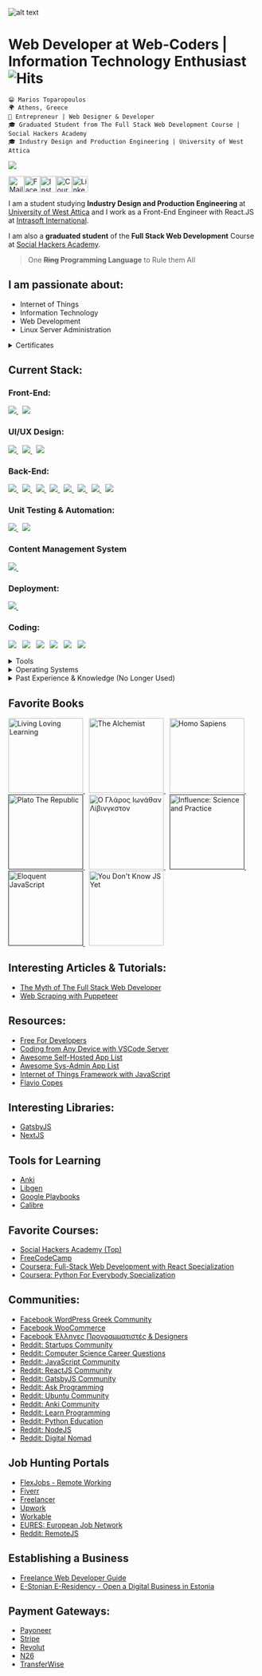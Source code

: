 ![alt text](https://raw.githubusercontent.com/mariosffx/mariosffx/master/header.png 'Header Image')

# Web Developer at Web-Coders | Information Technology Enthusiast ![Hits](https://hitcounter.pythonanywhere.com/count/tag.svg?url=https%3A%2F%2Fgithub.com%2Fmariosffx)

`😁 Marios Toparopoulos` <br />
`🌍 Athens, Greece` <br />
`💼 Entrepreneur | Web Designer & Developer` <br/>
`🎓 Graduated Student from The Full Stack Web Development Course | Social Hackers Academy` <br />
`🎓 Industry Design and Production Engineering | University of West Attica`<br />

<a href="https://github.com/mariosffx/mariosffx/blob/master/CV%20-%20Web%20Developer%20-%20Marios%20Toparopoulos.pdf"><img src="https://img.shields.io/badge/%F0%9F%94%BDDownload_My_CV-002366?style=for-the-badge"/></a>

<a href="mailto:marios@web-coders.net"><img src="https://github.com/mariosffx/mariosffx/raw/master/media/icons/mail.svg" height="32" alt="Mail"/></a><a href="https://www.facebook.com/mariosffx"><img src="https://github.com/mariosffx/mariosffx/raw/master/media/icons/fb.png" height="32" alt="Facebook"/></a><a href="https://www.instagram.com/mariosffx"><img src="https://github.com/mariosffx/mariosffx/raw/master/media/icons/ig.png" height="32" alt="Instagram"/></a><a href="https://www.coursera.org/user/7069f5c593dff14d164263d5bbe7949c"><img src="https://github.com/mariosffx/mariosffx/raw/master/media/icons/coursera.png" height="32" alt="Coursera"/><a href="https://www.linkedin.com/in/mariosffx"><img src="https://github.com/mariosffx/mariosffx/raw/master/media/icons/in.png" height="32" alt="LinkedIn"/></a>

I am a student studying **Industry Design and Production Engineering** at [University of West Attica](https://www.uniwa.gr) and I work as a Front-End Engineer with React.JS at <a href="https://www.intrasoft-intl.com" target="_blank">Intrasoft International</a>.

I am also a **graduated student** of the **Full Stack Web Development** Course at [Social Hackers Academy](https://www.socialhackersacademy.org).

<blockquote>
	One <s><b>Ring</s> Programming Language</b> to Rule them All
</blockquote>

## I am passionate about:

- Internet of Things
- Information Technology
- Web Development
- Linux Server Administration

<details>
	<summary>
		Certificates
	</summary>

<img src="https://github.com/mariosffx/mariosffx/raw/master/media/certs/CERTIFICATE_LANDING_PAGE_2QNEB2ZSWM79.jpeg" height="400" />
<img src="https://github.com/mariosffx/mariosffx/raw/master/media/certs/CERTIFICATE_LANDING_PAGE_4TEQWQJXR5GY.jpeg" height="400" />
<img src="https://github.com/mariosffx/mariosffx/raw/master/media/certs/CERTIFICATE_LANDING_PAGE_8F8VRN9GRQ7W.jpeg" height="400" /> 
<img src="https://github.com/mariosffx/mariosffx/raw/master/media/certs/CERTIFICATE_LANDING_PAGE_9DT7ZTWGTCJ4.jpeg" height="400" /> 
<img src="https://github.com/mariosffx/mariosffx/raw/master/media/certs/CERTIFICATE_LANDING_PAGE_9QX6634Q6S27.jpeg" height="400" />  
<img src="https://github.com/mariosffx/mariosffx/raw/master/media/certs/CERTIFICATE_LANDING_PAGE_648APMBH8NH3.jpeg" height="400" />  
<img src="https://github.com/mariosffx/mariosffx/raw/master/media/certs/CERTIFICATE_LANDING_PAGE_D82VV59GZPP2.jpeg" height="400" />  
<img src="https://github.com/mariosffx/mariosffx/raw/master/media/certs/CERTIFICATE_LANDING_PAGE_EW2G3Z77AVFN.jpeg" height="400" />  
<img src="https://github.com/mariosffx/mariosffx/raw/master/media/certs/CERTIFICATE_LANDING_PAGE_LHADZ5F7S8FB.jpeg" height="400" />  
<img src="https://github.com/mariosffx/mariosffx/raw/master/media/certs/CERTIFICATE_LANDING_PAGE_MG5MSAQFRPAJ.jpeg" height="400" />  
<img src="https://github.com/mariosffx/mariosffx/raw/master/media/certs/CERTIFICATE_LANDING_PAGE_SNFQQAU2CTCD.jpeg" height="400" />  
<img src="https://github.com/mariosffx/mariosffx/raw/master/media/certs/CERTIFICATE_LANDING_PAGE_UXET2TMKV36S.jpeg" height="400" />  
<img src="https://github.com/mariosffx/mariosffx/raw/master/media/certs/CERTIFICATE_LANDING_PAGE_W7H862NP3ZAP.jpeg" height="400" />  
<img src="https://github.com/mariosffx/mariosffx/raw/master/media/certs/CERTIFICATE_LANDING_PAGE_X7VEEFM6A7WH.jpeg" height="400" />  
<img src="https://github.com/mariosffx/mariosffx/raw/master/media/certs/CERTIFICATE_LANDING_PAGE_XVXDJB42HFBH.jpeg" height="400" />  
<img src="https://github.com/mariosffx/mariosffx/raw/master/media/certs/CERTIFICATE_LANDING_PAGE_YPHEDDT2XSWQ.jpeg" height="400" />  
<img src="https://github.com/mariosffx/mariosffx/raw/master/media/certs/eopep.jpg" height="400" />  
<img src="https://github.com/mariosffx/mariosffx/raw/master/media/certs/UC-R2RPWL2A.jpg" height="400" />  
<img src="https://github.com/mariosffx/mariosffx/raw/master/media/certs/vsues.jpg" height="400" /> 

</details>

## Current Stack:

### Front-End:

<a href="https://www.reactjs.org" target="_blank">
	<img src="https://img.shields.io/badge/ReactJS-★★★★★-41DFFF" />
</a> &nbsp;
<a href="https://nextjs.org/" target="_blank">
	<img src="https://img.shields.io/badge/Next.JS-★★★★★-000000" /> 
</a>

### UI/UX Design:


<a href="https://material-ui.org/" target="_blank">
	<img src="https://img.shields.io/static/v1?label=Material-UI&message=★★★★★&color=#00FF00" /> 
</a> &nbsp;

<a href="https://styled-components.com/" target="_blank">
	<img src="https://img.shields.io/static/v1?label=Styled-Components&message=★★★★★&color=#FF0000" /> 
</a> &nbsp;

<a href="https://storybook.js.org/" target="_blank">
	<img src="https://img.shields.io/badge/Storybook-%E2%98%85%E2%98%85%E2%98%85%E2%98%85%E2%98%85-FF00AA" /> 
</a>

### Back-End:

<a href="https://www.jestjs.io" target="_blank">
	<img src="https://img.shields.io/badge/NodeJS-%E2%98%85%E2%98%85%E2%98%85%E2%98%85%E2%98%85-00FF00" />
</a> &nbsp;
<a href="https://www.expressjs.com" target="_blank">
	<img src="https://img.shields.io/badge/ExpressJS-%E2%98%85%E2%98%85%E2%98%85%E2%98%85%E2%98%85-88FF88" />
</a> &nbsp;

<a href="https://www.gatsbyjs.com/docs/glossary/headless-wordpress/#:~:text=Headless%20WordPress%20is%20the%20practice,the%20frontend%20that%20displays%20it." target="_blank">
	<img src="https://img.shields.io/static/v1?label=Headless%20Wordpress&message=★★★★★&color=#202020" /> 
</a> &nbsp;
<a href="https://www.mysql.com" target="_blank">
	<img src="https://img.shields.io/badge/MySQL-%E2%98%85%E2%98%85%E2%98%85%E2%98%85%E2%98%85-F29111" />
</a> &nbsp;
<a href="https://www.mongodb.com" target="_blank">
	<img src="https://img.shields.io/badge/MongoDB-%E2%98%85%E2%98%85%E2%98%85%E2%98%85%E2%98%85-0000FF" />
</a> &nbsp;
<a href="https://www.sequelize.org" target="_blank">
	<img src="https://img.shields.io/badge/Sequelize%20ORM-%E2%98%85%E2%98%85%E2%98%85%E2%98%85%E2%98%85-FF0000" />
</a> &nbsp;
<a href="https://mongoosejs.com" target="_blank">
	<img src="https://img.shields.io/badge/Mongoose%20ODM-%E2%98%85%E2%98%85%E2%98%85%E2%98%85%E2%98%85-00FF00" />
</a> &nbsp;
<a href="https://mongoosejs.com" target="_blank">
	<img src="https://img.shields.io/badge/PassportJS-%E2%98%85%E2%98%85%E2%98%85%E2%98%85%E2%98%85-1A1A1A" />
</a>

### Unit Testing & Automation:

<a href="https://www.jestjs.org" target="_blank">
	<img src="https://img.shields.io/static/v1?label=JestJS&message=★★★★★&color=#0000FF" />
</a> &nbsp;
<a href="https://pptr.dev/" target="_blank">
	<img src="https://img.shields.io/badge/PuppeteerJS-%E2%98%85%E2%98%85%E2%98%85%E2%98%85%E2%98%85-FF00AA" /> 
</a>

### Content Management System

<a href="https://www.wordpress.org" target="_blank">
	<img src="https://img.shields.io/badge/Wordpress-%E2%98%85%E2%98%85%E2%98%85%E2%98%85%E2%98%85-000000" />
</a> &nbsp;

### Deployment:

<a href="https://www.docker.com" target="_blank">
	<img src="https://img.shields.io/badge/Docker-%E2%98%85%E2%98%85%E2%98%85%E2%98%85%E2%98%85-FFFF00" />
</a> &nbsp;

### Coding:

<img src="https://img.shields.io/badge/HTML5-ff7851" /> &nbsp; <img src="https://img.shields.io/badge/Markdown-ffffff" /> &nbsp; <img src="https://img.shields.io/badge/CSS3-44b2fb" /> &nbsp; <img src="https://img.shields.io/badge/TypeScript-important" /> &nbsp; <img src="https://img.shields.io/badge/SQL-FF0000" /> &nbsp; <img src="https://img.shields.io/badge/NoSQL-00FF00" />

<details>
	<summary>Tools</summary>
	<ul>
		<li>Adobe Illustrator</li>
		<li>Adobe Photoshop</li>
		<li>Adobe XD</li>
		<li>Adruino</li>
		<li>AutoCAD</li>
		<li>Filezilla</li>
		<li>Linux Subsystem for Windows</li>
		<li>Notepad++</li>
		<li>Visual Studio Code</li>
		<li>WebStorm</li>
		<li>WinSCP</li>
	</ul>
</details>

<details>
	<summary>Operating Systems</summary>
	<ul>
		<li>Ubuntu Server 20.04</li>
		<li>Windows 10</li>
	</ul>
</details>

<details>
	<summary>Past Experience & Knowledge (No Longer Used)</summary>
	<ul>
		<li>Pyton, Python Flask, BeautifulSoup 4</li>
		<li>C & C++</li>
		<li>Bootstrap 3/4</li>
		<li>jQuery</li>
		<li>OpenCart</li>
		<li>Joomla</li>
		<li>Magento</li>
	</ul>
</details>

## Favorite Books

<a href="https://www.goodreads.com/book/show/225546.Living_Loving_Learning" target="_blank">
	<img src="https://github.com/mariosffx/mariosffx/raw/master/media/books/live_love_learn.jpg" height="150" alt="Living Loving Learning"/> 
</a> &nbsp;
<a href="https://www.goodreads.com/book/show/18144590-the-alchemist" target="_blank">
	<img src="https://github.com/mariosffx/mariosffx/raw/master/media/books/the_alchemist.jpg" height="150" alt="The Alchemist"/>
</a> &nbsp;
<a href="https://www.goodreads.com/book/show/23692271-sapiens" target="_blank">
	<img src="https://github.com/mariosffx/mariosffx/raw/master/media/books/homo-sapiens.jpg" height="150" alt="Homo Sapiens"/> 
</a> &nbsp; 
<a href="" target="_blank">
	<img src="https://github.com/mariosffx/mariosffx/raw/master/media/books/plato.jpg" height="150" alt="Plato The Republic"/>
</a> &nbsp; 
<a href="https://www.goodreads.com/book/show/71728.Jonathan_Livingston_Seagull" target="_blank">
	<img src="https://github.com/mariosffx/mariosffx/raw/master/media/books/glaros.jpg" height="150" alt="Ο Γλάρος Ιωνάθαν Λίβινγκστον"/>
</a> &nbsp; 
<a href="" target="_blank">
	<img src="https://github.com/mariosffx/mariosffx/raw/master/media/books/influence.jpg" height="150" alt="Influence: Science and Practice"/> 
</a> &nbsp; 
<a href="" target="_blank">
	<img src="https://github.com/mariosffx/mariosffx/raw/master/media/books/eloquent.jpg" height="150" alt="Eloquent JavaScript"/>
</a> &nbsp;
<a href="https://github.com/getify/You-Dont-Know-JS" target="_blank">
	<img src="https://github.com/mariosffx/mariosffx/raw/master/media/books/you_dont_know_js.jpg" height="150" alt="You Don't Know JS Yet"/>
</a>

## Interesting Articles & Tutorials:

- [The Myth of The Full Stack Web Developer](https://worthwhile.com/insights/2019/09/05/myth-full-stack-developer/#:~:text=Glassdoor%20job%20postings.-,In%20theory%2C%20a%20full%2Dstack%20developer%20sounds%20like%20a%20great,servers%2C%20DevOps%2C%20and%20more)
- [Web Scraping with Puppeteer](https://www.digitalocean.com/community/tutorials/how-to-scrape-a-website-using-node-js-and-puppeteer)

## Resources:

- [Free For Developers](https://github.com/ripienaar/free-for-dev)
- [Coding from Any Device with VSCode Server](https://www.youtube.com/watch?v=UFxVvrrufsA&feature=emb_logo)
- [Awesome Self-Hosted App List](https://github.com/awesome-selfhosted/awesome-selfhosted)
- [Awesome Sys-Admin App List](https://github.com/n1trux/awesome-sysadmin)
- [Internet of Things Framework with JavaScript](https://iotjs.net/)
- [Flavio Copes](https://flaviocopes.com/)

## Interesting Libraries:

- [GatsbyJS](https://www.gatsbyjs.com)
- [NextJS](https://nextjs.org/)

## Tools for Learning

- [Anki](https://ankiweb.net/about)
- [Libgen](https://www.libgen.is/)
- [Google Playbooks](https://play.google.com/books)
- [Calibre](https://calibre-ebook.com/)

## Favorite Courses:

- [Social Hackers Academy (Top)](https://www.socialhackersacademy.org)
- [FreeCodeCamp](https://www.freecodecamp.com)
- [Coursera: Full-Stack Web Development with React Specialization](https://www.coursera.org/specializations/full-stack-react)
- [Coursera: Python For Everybody Specialization](https://www.coursera.org/specializations/python?)

## Communities:

- [Facebook WordPress Greek Community](https://www.facebook.com/groups/WordPressGreekCommunity/)
- [Facebook WooCommerce](https://www.facebook.com/groups/advanced.woocommerce/)
- [Facebook Έλληνες Προγραμματιστές & Designers](https://www.facebook.com/groups/greek.developers/)
- [Reddit: Startups Community](https://www.reddit.com/r/startups/)
- [Reddit: Computer Science Career Questions](https://www.reddit.com/r/cscareerquestions/)
- [Reddit: JavaScript Community](https://www.reddit.com/r/javascript/)
- [Reddit: ReactJS Community](https://www.reddit.com/r/reactjs/)
- [Reddit: GatsbyJS Community](https://www.reddit.com/r/gatsbyjs/)
- [Reddit: Ask Programming](https://www.reddit.com/r/AskProgramming/)
- [Reddit: Ubuntu Community](https://www.reddit.com/r/reactjs/)
- [Reddit: Anki Community](https://www.reddit.com/r/Anki/)
- [Reddit: Learn Programming](https://www.reddit.com/r/learnprogramming/)
- [Reddit: Python Education](https://www.reddit.com/r/learnpython/)
- [Reddit: NodeJS](https://www.reddit.com/r/node/)
- [Reddit: Digital Nomad](https://www.reddit.com/r/digitalnomad/)

## Job Hunting Portals

- [FlexJobs - Remote Working](https://www.flexjobs.com/)
- [Fiverr](https://www.fiverr.com/)
- [Freelancer](https://freelancer.com)
- [Upwork](https://www.upwork.com/)
- [Workable](https://www.workable.com/)
- [EURES: European Job Network](https://ec.europa.eu/eures/public/language-selection)
- [Reddit: RemoteJS](https://www.reddit.com/r/remotejs)

## Establishing a Business

- [Freelance Web Developer Guide](https://www.freecodecamp.org/news/freelance-web-developer-guide/)
- [E-Stonian E-Residency - Open a Digital Business in Estonia](https://e-resident.gov.ee/)

## Payment Gateways:

- [Payoneer](https://www.payoneer.com/)
- [Stripe](https://stripe.com/en-gr)
- [Revolut](https://www.revolut.com/en-GR)
- [N26](https://n26.com/en-eu)
- [TransferWise](https://transferwise.com/)
